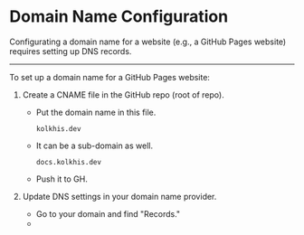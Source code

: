 # Domain Name Configuration

Configurating a domain name for a website (e.g., a GitHub Pages website) requires
setting up DNS records.  


---

To set up a domain name for a GitHub Pages website: 

1. Create a CNAME file in the GitHub repo (root of repo).  
    - Put the domain name in this file.  
      ```plaintext
      kolkhis.dev
      ```
    - It can be a sub-domain as well.  
      ```plaintext
      docs.kolkhis.dev
      ```
    - Push it to GH.  

2. Update DNS settings in your domain name provider.  
    - Go to your domain and find "Records."  
    - 


